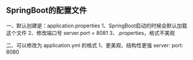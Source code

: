 
## SpringBoot的配置文件
一、默认创建是：application.properties
	1、SpringBoot启动的时候会默认加载这个文件
	2、修改端口号 server.port = 8081
	3、.properties，格式不美观
	
二、可以修改为 application.yml 的格式
	1、更美观、结构性更强
		server:
			port: 8080

			
